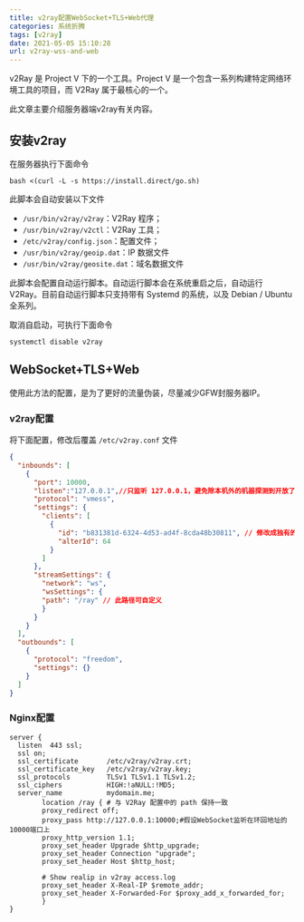 ```yaml
---
title: v2ray配置WebSocket+TLS+Web代理
categories: 系统折腾
tags: [v2ray]
date: 2021-05-05 15:10:28
url: v2ray-wss-and-web
---
```


v2Ray 是 Project V 下的一个工具。Project V 是一个包含一系列构建特定网络环境工具的项目，而 V2Ray 属于最核心的一个。

<!--more-->

此文章主要介绍服务器端v2ray有关内容。

## 安装v2ray

在服务器执行下面命令

```shell
bash <(curl -L -s https://install.direct/go.sh)
```

此脚本会自动安装以下文件

- `/usr/bin/v2ray/v2ray`：V2Ray 程序；
- `/usr/bin/v2ray/v2ctl`：V2Ray 工具；
- `/etc/v2ray/config.json`：配置文件；
- `/usr/bin/v2ray/geoip.dat`：IP 数据文件
- `/usr/bin/v2ray/geosite.dat`：域名数据文件

此脚本会配置自动运行脚本。自动运行脚本会在系统重启之后，自动运行 V2Ray。目前自动运行脚本只支持带有 Systemd 的系统，以及 Debian / Ubuntu 全系列。

取消自启动，可执行下面命令

```shell
systemctl disable v2ray
```

## WebSocket+TLS+Web

使用此方法的配置，是为了更好的流量伪装，尽量减少GFW封服务器IP。

### v2ray配置

将下面配置，修改后覆盖 `/etc/v2ray.conf` 文件

```json
{
  "inbounds": [
    {
      "port": 10000,
      "listen":"127.0.0.1",//只监听 127.0.0.1，避免除本机外的机器探测到开放了 10000 端口
      "protocol": "vmess",
      "settings": {
        "clients": [
          {
            "id": "b831381d-6324-4d53-ad4f-8cda48b30811", // 修改成独有的id，可通过 uuidgen 命令生成UUID
            "alterId": 64
          }
        ]
      },
      "streamSettings": {
        "network": "ws",
        "wsSettings": {
        "path": "/ray" // 此路径可自定义
        }
      }
    }
  ],
  "outbounds": [
    {
      "protocol": "freedom",
      "settings": {}
    }
  ]
}
```

### Nginx配置

```nginx
server {
  listen  443 ssl;
  ssl on;
  ssl_certificate       /etc/v2ray/v2ray.crt;
  ssl_certificate_key   /etc/v2ray/v2ray.key;
  ssl_protocols         TLSv1 TLSv1.1 TLSv1.2;
  ssl_ciphers           HIGH:!aNULL:!MD5;
  server_name           mydomain.me;
        location /ray { # 与 V2Ray 配置中的 path 保持一致
        proxy_redirect off;
        proxy_pass http://127.0.0.1:10000;#假设WebSocket监听在环回地址的10000端口上
        proxy_http_version 1.1;
        proxy_set_header Upgrade $http_upgrade;
        proxy_set_header Connection "upgrade";
        proxy_set_header Host $http_host;

        # Show realip in v2ray access.log
        proxy_set_header X-Real-IP $remote_addr;
        proxy_set_header X-Forwarded-For $proxy_add_x_forwarded_for;
        }
}
```

